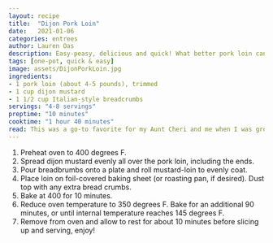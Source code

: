```yaml
---
layout: recipe
title:  "Dijon Pork Loin"
date:   2021-01-06
categories: entrees
author: Lauren Oas
description: Easy-peasy, delicious and quick! What better pork loin can you ask for?
tags: [one-pot, quick & easy]
image: assets/DijonPorkLoin.jpg
ingredients:
- 1 pork loin (about 4-5 pounds), trimmed
- 1 cup dijon mustard
- 1 1/2 cup Italian-style breadcrumbs
servings: "4-8 servings"
preptime: "10 minutes"
cooktime: "1 hour 40 minutes"
read: This was a go-to favorite for my Aunt Cheri and me when I was growing up-it's just so easy! With only 3 ingredients, you can't go wrong when you make and the flavors are absolutely delicious. This pairs well with any side or veggie in my opinion, but I typically service with mashed potaties and brussels sprouts or broccoli. Cook time can vary dependent on your pork loin size, so make sure you get your loin up to 145 degrees F before pulling it out of the oven!
---
```

1. Preheat oven to 400 degrees F.
2. Spread dijon mustard evenly all over the pork loin, including the ends.
3. Pour breadbrumbs onto a plate and roll mustard-loin to evenly coat. 
4. Place loin on foil-covered baking sheet (or roasting pan, if desired). Dust top with any extra bread crumbs.
5. Bake at 400 for 10 minutes.
6. Reduce oven temperature to 350 degrees F. Bake for an additional 90 minutes, or until internal temperature reaches 145 degrees F. 
7. Remove from oven and allow to rest for about 10 minutes before slicing up and serving, enjoy!